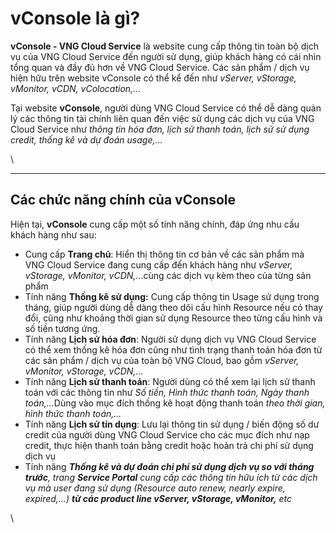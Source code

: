 # vConsole là gì?

**vConsole - VNG Cloud Service** là website cung cấp thông tin toàn bộ dịch vụ của VNG Cloud Service đến người sử dụng, giúp khách hàng có cái nhìn tổng quan và đầy đủ hơn về VNG Cloud Service. Các sản phẩm / dịch vụ hiện hữu trên website vConsole có thể kể đến như _vServer, vStorage, vMonitor, vCDN, vColocation,..._

Tại website **vConsole**, người dùng VNG Cloud Service có thể dễ dàng quản lý các thông tin tài chính liên quan đến việc sử dụng các dịch vụ của VNG Cloud Service như _thông tin hóa đơn, lịch sử thanh toán, lịch sử sử dụng credit, thống kê và dự đoán usage,..._

\


***

## Các chức năng chính của vConsole 

Hiện tại, **vConsole** cung cấp một số tính năng chính, đáp ứng nhu cầu khách hàng như sau:

* Cung cấp **Trang chủ**: Hiển thị thông tin cơ bản về các sản phẩm mà VNG Cloud Service đang cung cấp đến khách hàng như _vServer, vStorage, vMonitor, vCDN,.._.cùng các dịch vụ kèm theo của từng sản phẩm
* Tính năng **Thống kê sử dụng:** Cung cấp thông tin Usage sử dụng trong tháng, giúp người dùng dễ dàng theo dõi cấu hình Resource nếu có thay đổi, cũng như khoảng thời gian sử dụng Resource theo từng cấu hình và số tiền tương ứng.
* Tính năng **Lịch sử hóa đơn**: Người sử dụng dịch vụ VNG Cloud Service có thể xem thống kê hóa đơn cũng như tình trạng thanh toán hóa đơn từ các sản phẩm / dịch vụ của toàn bộ VNG Cloud, bao gồm _vServer, vMonitor, vStorage, vCDN,..._
* Tính năng **Lịch sử thanh toán**: Người dùng có thể xem lại lịch sử thanh toán với các thông tin như _Số tiền, Hình thức thanh toán, Ngày thanh toán,..._&#x44;ùng vào mục đích thống kê hoạt động thanh toán _theo thời gian, hình thức thanh toán,..._
* Tính năng **Lịch sử tín dụng**: Lưu lại thông tin sử dụng / biến động số dư credit của người dùng VNG Cloud Service cho các mục đích như nạp credit, thực hiện thanh toán bằng credit hoặc hoàn trả chi phí sử dụng dịch vụ
* Tính năng _**Thống kê và dự đoán chi phí sử dụng dịch vụ so với tháng trước**, trang **Service Portal** cung cấp các thông tin hữu ích từ các dịch vụ mà user đang sử dụng (Resource auto renew, nearly expire, expired,...) **từ các product line vServer, vStorage, vMonitor,** etc_

\
